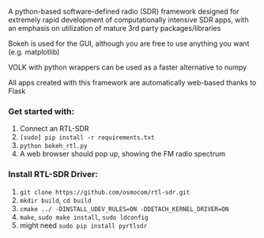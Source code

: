 A python-based software-defined radio (SDR) framework designed for extremely rapid development of computationally intensive SDR apps, with an emphasis on utilization of mature 3rd party packages/libraries

Bokeh is used for the GUI, although you are free to use anything you want (e.g. matplotlib)

VOLK with python wrappers can be used as a faster alternative to numpy

All apps created with this framework are automatically web-based thanks to Flask

### Get started with:

1. Connect an RTL-SDR
2. `[sudo] pip install -r requirements.txt`
3. `python bokeh_rtl.py`
4. A web browser should pop up, showing the FM radio spectrum

### Install RTL-SDR Driver:

1. `git clone https://github.com/osmocom/rtl-sdr.git`
2. `mkdir build`, `cd build`
3. `cmake ../ -DINSTALL_UDEV_RULES=ON -DDETACH_KERNEL_DRIVER=ON`
4. `make`, `sudo make install`, `sudo ldconfig`
5. might need `sudo pip install pyrtlsdr`
